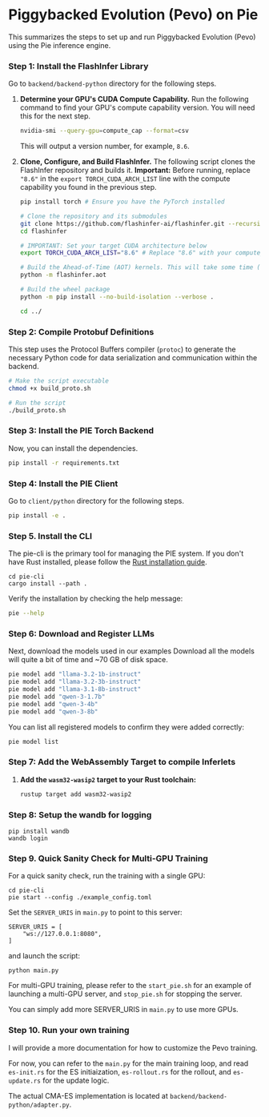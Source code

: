 
# Piggybacked Evolution (Pevo) on Pie

This summarizes the steps to set up and run Piggybacked Evolution (Pevo) using the Pie inference engine.

### Step 1: Install the FlashInfer Library


Go to `backend/backend-python` directory for the following steps.



1.  **Determine your GPU's CUDA Compute Capability.**
    Run the following command to find your GPU's compute capability version. You will need this for the next step.

    ```bash
    nvidia-smi --query-gpu=compute_cap --format=csv
    ```

    This will output a version number, for example, `8.6`.

2.  **Clone, Configure, and Build FlashInfer.**
    The following script clones the FlashInfer repository and builds it. **Important:** Before running, replace `"8.6"` in the `export TORCH_CUDA_ARCH_LIST` line with the compute capability you found in the previous step.

    ```bash
    pip install torch # Ensure you have the PyTorch installed
    
    # Clone the repository and its submodules
    git clone https://github.com/flashinfer-ai/flashinfer.git --recursive
    cd flashinfer

    # IMPORTANT: Set your target CUDA architecture below
    export TORCH_CUDA_ARCH_LIST="8.6" # Replace "8.6" with your compute_cap value

    # Build the Ahead-of-Time (AOT) kernels. This will take some time (~5-10 minutes).
    python -m flashinfer.aot

    # Build the wheel package
    python -m pip install --no-build-isolation --verbose .

    cd ../
    ```

### Step 2: Compile Protobuf Definitions

This step uses the Protocol Buffers compiler (`protoc`) to generate the necessary Python code for data serialization and communication within the backend.

```bash
# Make the script executable
chmod +x build_proto.sh

# Run the script
./build_proto.sh
```

### Step 3: Install the PIE Torch Backend

Now, you can install the dependencies.

```bash
pip install -r requirements.txt
```

### Step 4: Install the PIE Client

Go to `client/python` directory for the following steps.

```bash
pip install -e .
```


### Step 5. Install the CLI 

The pie-cli is the primary tool for managing the PIE system. If you don't have Rust installed, please follow the [Rust installation guide](https://www.rust-lang.org/tools/install).


```
cd pie-cli
cargo install --path .
```

Verify the installation by checking the help message:

```bash
pie --help
```

### Step 6: Download and Register LLMs

Next, download the models used in our examples
Download all the models will quite a bit of time and ~70 GB of disk space.

```bash
pie model add "llama-3.2-1b-instruct"
pie model add "llama-3.2-3b-instruct"
pie model add "llama-3.1-8b-instruct"
pie model add "qwen-3-1.7b"
pie model add "qwen-3-4b"
pie model add "qwen-3-8b"
```


You can list all registered models to confirm they were added correctly:

```bash
pie model list
```

### Step 7: Add the WebAssembly Target to compile Inferlets


1.  **Add the `wasm32-wasip2` target to your Rust toolchain:**
    ```bash
    rustup target add wasm32-wasip2
    ```


### Step 8: Setup the wandb for logging

```
pip install wandb
wandb login
```

### Step 9. Quick Sanity Check for Multi-GPU Training

For a quick sanity check, run the training with a single GPU:

```
cd pie-cli
pie start --config ./example_config.toml
```

Set the `SERVER_URIS` in `main.py` to point to this server:
```
SERVER_URIS = [
    "ws://127.0.0.1:8080",
]
```


and launch the script:
```
python main.py
```


For multi-GPU training, please refer to the `start_pie.sh` for an example of launching a multi-GPU server, and `stop_pie.sh` for stopping the server.

You can simply add more SERVER_URIS in `main.py` to use more GPUs.

### Step 10. Run your own training

I will provide a more documentation for how to customize the Pevo training.

For now, you can refer to the `main.py` for the main training loop, and 
read `es-init.rs` for the ES initiaization, `es-rollout.rs` for the rollout, and `es-update.rs` for the update logic.

The actual CMA-ES implementation is located at `backend/backend-python/adapter.py`.


